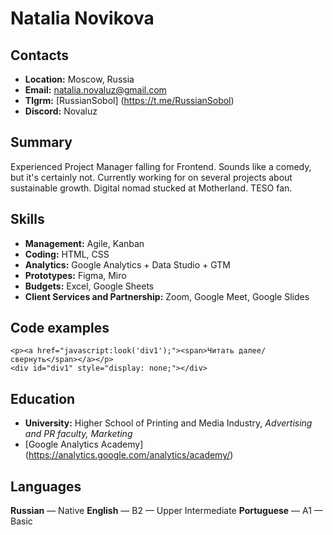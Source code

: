# Natalia Novikova

## Contacts
- **Location:** Moscow, Russia
- **Email:** natalia.novaluz@gmail.com
- **Tlgrm:** [RussianSobol] (https://t.me/RussianSobol)
- **Discord:** Novaluz

## Summary
Experienced Project Manager falling for Frontend. Sounds like a comedy, but it's certainly not. Currently working for on several projects about sustainable growth. Digital nomad stucked at Motherland. TESO fan.

## Skills
- **Management:** Agile, Kanban
- **Coding:** HTML, CSS
- **Analytics:** Google Analytics + Data Studio + GTM
- **Prototypes:** Figma, Miro
- **Budgets:** Excel, Google Sheets
- **Client Services and Partnership:** Zoom, Google Meet, Google Slides

## Code examples
```
<p><a href="javascript:look('div1');"><span>Читать далее/свернуть</span></a></p>
<div id="div1" style="display: none;"></div>
```

## Education
- **University:** Higher School of Printing and Media Industry, *Advertising and PR faculty, Marketing*
- [Google Analytics Academy] (https://analytics.google.com/analytics/academy/)

## Languages
**Russian** — Native
**English** — B2 — Upper Intermediate
**Portuguese** — A1 — Basic